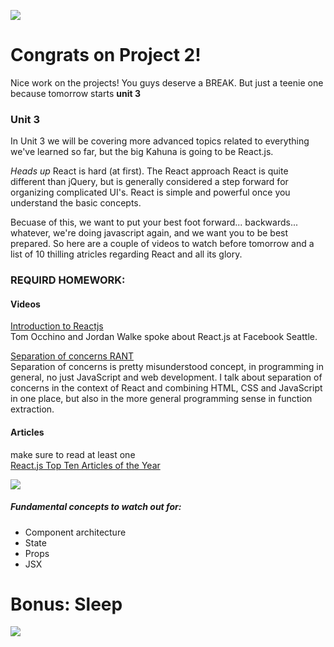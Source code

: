 ![](https://media.giphy.com/media/aLdiZJmmx4OVW/giphy.gif)

# Congrats on Project 2!

Nice work on the projects! You guys deserve a BREAK. But just a teenie one because tomorrow starts **unit 3** 

### Unit 3
In Unit 3 we will be covering more advanced topics related to everything we've learned so far, but the big Kahuna is going to be React.js. 

*Heads up*
React is hard (at first). The React approach React is quite different than jQuery, but is generally considered a step forward for organizing complicated UI's. React is simple and powerful once you understand the basic concepts. 

Becuase of this, we want to put your best foot forward... backwards... whatever, we're doing javascript again, and we want you to be best prepared. So here are a couple of videos to watch before tomorrow and a list of 10 thilling atricles regarding React and all its glory. 

### REQUIRD HOMEWORK:

#### Videos
[Introduction to Reactjs](https://www.youtube.com/watch?v=XxVg_s8xAms)  
Tom Occhino and Jordan Walke spoke about React.js at Facebook Seattle.  

[Separation of concerns RANT](https://www.youtube.com/watch?v=0ZNIQOO2sfA)  
Separation of concerns is pretty misunderstood concept, in programming in general, no just JavaScript and web development. I talk about separation of concerns in the context of React and combining HTML, CSS and JavaScript in one place, but also in the more general programming sense in function extraction. 

#### Articles
make sure to read at least one  
[React.js Top Ten Articles of the Year](https://medium.mybridge.co/react-js-top-10-articles-of-the-year-v-2017-e95092964e49)

![](https://coderexample.com/wp-content/uploads/2015/10/reactjs.gif)
##### Fundamental concepts to watch out for:
* Component architecture
* State
* Props
* JSX

# Bonus: Sleep

![](https://i.giphy.com/mguPrVJAnEHIY.gif)
